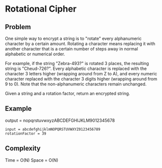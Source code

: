 # Rotational Cipher

## Problem

One simple way to encrypt a string is to "rotate" every alphanumeric character by a certain amount. Rotating a character means replacing it with another character that is a certain number of steps away in normal alphabetic or numerical order.

For example, if the string "Zebra-493?" is rotated 3 places, the resulting string is "Cheud-726?". Every alphabetic character is replaced with the character 3 letters higher (wrapping around from Z to A), and every numeric character replaced with the character 3 digits higher (wrapping around from 9 to 0). Note that the non-alphanumeric characters remain unchanged.

Given a string and a rotation factor, return an encrypted string.

## Example

output = nopqrstuvwxyzABCDEFGHIJKLM9012345678
```
input = abcdefghijklmNOPQRSTUVWXYZ0123456789
rotationFactor = 39

```
## Complexity
Time = O(N)
Space = O(N)
